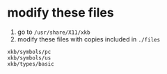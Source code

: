 # modify these files
1. go to `/usr/share/X11/xkb`
2. modify these files with copies included in `./files`
  ```
  xkb/symbols/pc
  xkb/symbols/us
  xkb/types/basic
  ```
